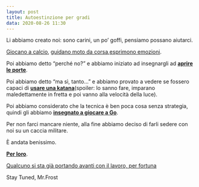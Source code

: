 ```yaml
---
layout: post
title: Autoestinzione per gradi
data: 2020-08-26 11:30
---
```


Li abbiamo creato noi: sono carini, un po’ goffi, pensiamo possano aiutarci.

[Giocano a calcio](https://it.m.wikipedia.org/wiki/ASIMO), [guidano moto da corsa](https://youtu.be/BjZPvXKewFk),[esprimono emozioni](https://it.m.wikipedia.org/wiki/ICub).

Poi abbiamo detto “perché no?” e abbiamo iniziato ad insegnargli ad [**aprire le porte**](https://it.m.wikipedia.org/wiki/Walk-man).

Poi abbiamo detto “ma sì, tanto...” e abbiamo provato a vedere se fossero capaci di [**usare una katana**](https://youtu.be/O3XyDLbaUmU)(spoiler: lo sanno fare, imparano maledettamente in fretta e poi vanno alla velocità della luce).

Poi abbiamo considerato che la tecnica è ben poca cosa senza strategia, quindi gli abbiamo [**insegnato a giocare a Go**](https://techcrunch.com/2017/05/23/googles-alphago-ai-beats-the-worlds-best-human-go-player/?guccounter=1).

Per non farci mancare niente, alla fine abbiamo deciso di farli sedere con noi su un caccia militare.

È andata benissimo.

[**Per loro**](https://www.inputmag.com/tech/an-ai-beat-a-human-pilot-in-a-dogfight-simulation-again).

[Qualcuno si sta già portando avanti con il lavoro, per fortuna](https://www.mcsweeneys.net/articles/just-because-theyve-turned-against-humanity-doesnt-mean-we-should-defund-the-terminator-program)

Stay Tuned, Mr.Frost
